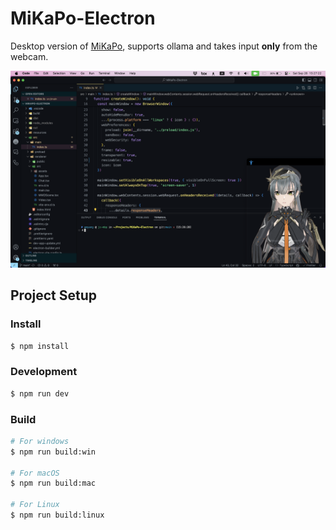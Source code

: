 # MiKaPo-Electron

Desktop version of [MiKaPo](https://mikapo.amyang.dev), supports ollama and takes input **only** from the webcam.

<img src="./screenshot2.png" alt="screenshot"  />

## Project Setup

### Install

```bash
$ npm install
```

### Development

```bash
$ npm run dev
```

### Build

```bash
# For windows
$ npm run build:win

# For macOS
$ npm run build:mac

# For Linux
$ npm run build:linux
```
